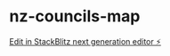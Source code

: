 # nz-councils-map

[Edit in StackBlitz next generation editor ⚡️](https://stackblitz.com/~/github.com/rhwilburn/nz-councils-map)